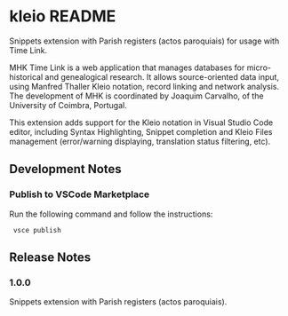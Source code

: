 # kleio README

Snippets extension with Parish registers (actos paroquiais) for usage with Time Link.

MHK Time Link is a web application that manages databases for micro-historical and genealogical research. It allows source-oriented data input, using Manfred Thaller Kleio notation, record linking and network analysis. The development of MHK is coordinated by Joaquim Carvalho, of the University of Coimbra, Portugal.

This extension adds support for the Kleio notation in Visual Studio Code editor, including Syntax Highlighting, Snippet completion and Kleio Files management (error/warning displaying, translation status filtering, etc).

## Development Notes

### Publish to VSCode Marketplace

Run the following command and follow the instructions:

```console
 vsce publish
```

## Release Notes

### 1.0.0
Snippets extension with Parish registers (actos paroquiais).
